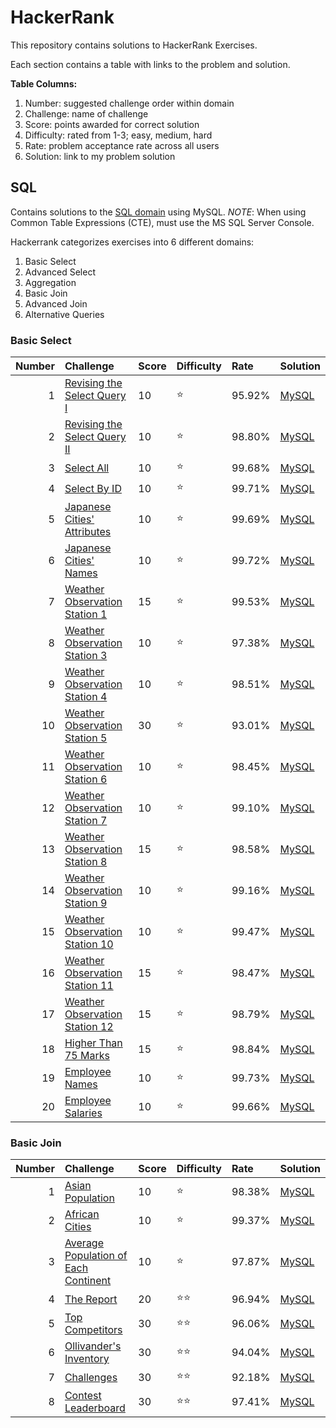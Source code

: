 # HackerRank
This repository contains solutions to HackerRank Exercises. 

Each section contains a table with links to the problem and solution. 

**Table Columns:**
1. Number: suggested challenge order within domain
2. Challenge: name of challenge
3. Score: points awarded for correct solution
4. Difficulty: rated from 1-3; easy, medium, hard
5. Rate: problem acceptance rate across all users
6. Solution: link to my problem solution


## SQL
Contains solutions to the [SQL domain](https://www.hackerrank.com/domains/sql) using MySQL. *NOTE*: When using Common Table Expressions (CTE), must use the MS SQL Server Console.

Hackerrank categorizes exercises into 6 different domains:
1. Basic Select
2. Advanced Select
3. Aggregation
4. Basic Join
5. Advanced Join
6. Alternative Queries


### Basic Select

|   Number  |   Challenge   |   Score   |   Difficulty  |   Rate    |   Solution    |
|   --:     |   :--         |   :--     |   :--         |   :--     |   :--         |
1       |       [Revising the Select Query I](https://www.hackerrank.com/challenges/revising-the-select-query)  |       10      |       :star:  |       95.92%  |       [MySQL](https://github.com/jaimiles23/hacker_rank/blob/master/sql/01_basic_select/01_revising_the_select_query_i.sql)
2       |       [Revising the Select Query II](https://www.hackerrank.com/challenges/revising-the-select-query-2)       |       10      |       :star:  |       98.80%  |       [MySQL](https://github.com/jaimiles23/hacker_rank/blob/master/sql/01_basic_select/02_revising_the_select_query_ii.sql)
3       |       [Select All](https://www.hackerrank.com/challenges/select-all-sql)      |       10      |       :star:  |       99.68%  |       [MySQL](https://github.com/jaimiles23/hacker_rank/blob/master/sql/01_basic_select/03_select_all.sql)
4       |       [Select By ID](https://www.hackerrank.com/challenges/select-by-id)      |       10      |       :star:  |       99.71%  |       [MySQL](https://github.com/jaimiles23/hacker_rank/blob/master/sql/01_basic_select/04_select_by_id.sql)
5       |       [Japanese Cities' Attributes](https://www.hackerrank.com/challenges/japanese-cities-attributes) |       10      |       :star:  |       99.69%  |       [MySQL](https://github.com/jaimiles23/hacker_rank/blob/master/sql/01_basic_select/05_japanese_cities'_attributes.sql)
6       |       [Japanese Cities' Names](https://www.hackerrank.com/challenges/japanese-cities-name)    |       10      |       :star:  |       99.72%  |       [MySQL](https://github.com/jaimiles23/hacker_rank/blob/master/sql/01_basic_select/06_japanese_cities'_names.sql)
7       |       [Weather Observation Station 1](https://www.hackerrank.com/challenges/weather-observation-station-1)    |       15      |       :star:  |       99.53%  |       [MySQL](https://github.com/jaimiles23/hacker_rank/blob/master/sql/01_basic_select/07_weather_observation_station_1.sql)
8       |       [Weather Observation Station 3](https://www.hackerrank.com/challenges/weather-observation-station-3)    |       10      |       :star:  |       97.38%  |       [MySQL](https://github.com/jaimiles23/hacker_rank/blob/master/sql/01_basic_select/08_weather_observation_station_3.sql)
9       |       [Weather Observation Station 4](https://www.hackerrank.com/challenges/weather-observation-station-4)    |       10      |       :star:  |       98.51%  |       [MySQL](https://github.com/jaimiles23/hacker_rank/blob/master/sql/01_basic_select/09_weather_observation_station_4.sql)
10      |       [Weather Observation Station 5](https://www.hackerrank.com/challenges/weather-observation-station-5)    |       30      |       :star:  |       93.01%  |       [MySQL](https://github.com/jaimiles23/hacker_rank/blob/master/sql/01_basic_select/10_weather_observation_station_5.sql)
11      |       [Weather Observation Station 6](https://www.hackerrank.com/challenges/weather-observation-station-6)    |       10      |       :star:  |       98.45%  |       [MySQL](https://github.com/jaimiles23/hacker_rank/blob/master/sql/01_basic_select/11_weather_observation_station_6.sql)
12      |       [Weather Observation Station 7](https://www.hackerrank.com/challenges/weather-observation-station-7)    |       10      |       :star:  |       99.10%  |       [MySQL](https://github.com/jaimiles23/hacker_rank/blob/master/sql/01_basic_select/12_weather_observation_station_7.sql)
13      |       [Weather Observation Station 8](https://www.hackerrank.com/challenges/weather-observation-station-8)    |       15      |       :star:  |       98.58%  |       [MySQL](https://github.com/jaimiles23/hacker_rank/blob/master/sql/01_basic_select/13_weather_observation_station_8.sql)
14      |       [Weather Observation Station 9](https://www.hackerrank.com/challenges/weather-observation-station-9)    |       10      |       :star:  |       99.16%  |       [MySQL](https://github.com/jaimiles23/hacker_rank/blob/master/sql/01_basic_select/14_weather_observation_station_9.sql)
15      |       [Weather Observation Station 10](https://www.hackerrank.com/challenges/weather-observation-station-10)  |       10      |       :star:  |       99.47%  |       [MySQL](https://github.com/jaimiles23/hacker_rank/blob/master/sql/01_basic_select/15_weather_observation_station_10.sql)
16      |       [Weather Observation Station 11](https://www.hackerrank.com/challenges/weather-observation-station-11)  |       15      |       :star:  |       98.47%  |       [MySQL](https://github.com/jaimiles23/hacker_rank/blob/master/sql/01_basic_select/16_weather_observation_station_11.sql)
17      |       [Weather Observation Station 12](https://www.hackerrank.com/challenges/weather-observation-station-12)  |       15      |       :star:  |       98.79%  |       [MySQL](https://github.com/jaimiles23/hacker_rank/blob/master/sql/01_basic_select/17_weather_observation_station_12.sql)
18      |       [Higher Than 75 Marks](https://www.hackerrank.com/challenges/more-than-75-marks/problem)        |       15      |       :star:  |       98.84%  |       [MySQL](https://github.com/jaimiles23/hacker_rank/blob/master/sql/01_basic_select/18_higher_than_75_marks.sql)
19      |       [Employee Names](https://www.hackerrank.com/challenges/name-of-employees)       |       10      |       :star:  |       99.73%  |       [MySQL](https://github.com/jaimiles23/hacker_rank/blob/master/sql/01_basic_select/19_employee_names.sql)
20      |       [Employee Salaries](https://www.hackerrank.com/challenges/salary-of-employees)  |       10      |       :star:  |       99.66%  |       [MySQL](https://github.com/jaimiles23/hacker_rank/blob/master/sql/01_basic_select/20_employee_salaries.sql)

### Basic Join

|   Number  |   Challenge   |   Score   |   Difficulty  |   Rate    |   Solution    |
|   --:     |   :--         |   :--     |   :--         |   :--     |   :--         |
1       |       [Asian Population](https://www.hackerrank.com/challenges/asian-population)      |       10      |       :star:  |       98.38%  |       [MySQL](https://github.com/jaimiles23/hacker_rank/blob/master/sql/04_basic_join/1_asian_population.sql)
2       |       [African Cities](https://www.hackerrank.com/challenges/african-cities)  |       10      |       :star:  |       99.37%  |       [MySQL](https://github.com/jaimiles23/hacker_rank/blob/master/sql/04_basic_join/2_african_cities.sql)
3       |       [Average Population of Each Continent](https://www.hackerrank.com/challenges/average-population-of-each-continent/problem)      |       10      |       :star:  |       97.87%  |       [MySQL](https://github.com/jaimiles23/hacker_rank/blob/master/sql/04_basic_join/3_average_population_of_each_continent.sql)
4       |       [The Report](https://www.hackerrank.com/challenges/the-report/problem)  |       20      |       :star::star:    |       96.94%  |       [MySQL](https://github.com/jaimiles23/hacker_rank/blob/master/sql/04_basic_join/4_the_report.sql)
5       |       [Top Competitors](https://www.hackerrank.com/challenges/full-score/problem)     |       30      |       :star::star:    |       96.06%  |       [MySQL](https://github.com/jaimiles23/hacker_rank/blob/master/sql/04_basic_join/5_top_competitors.sql)
6       |       [Ollivander's Inventory](https://www.hackerrank.com/challenges/harry-potter-and-wands/problem)  |       30      |       :star::star:    |       94.04%  |       [MySQL](https://github.com/jaimiles23/hacker_rank/blob/master/sql/04_basic_join/6_ollivander's_inventory.sql)
7       |       [Challenges](https://www.hackerrank.com/challenges/challenges/problem)  |       30      |       :star::star:    |       92.18%  |       [MySQL](https://github.com/jaimiles23/hacker_rank/blob/master/sql/04_basic_join/7_challenges.sql)
8       |       [Contest Leaderboard](https://www.hackerrank.com/challenges/contest-leaderboard)        |       30      |       :star::star:    |       97.41%  |       [MySQL](https://github.com/jaimiles23/hacker_rank/blob/master/sql/04_basic_join/8_contest_leaderboard.sql)

